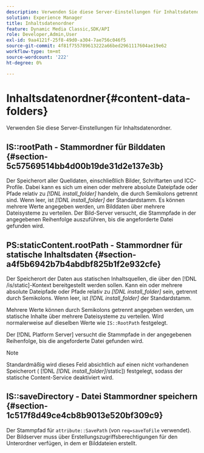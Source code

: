 ```yaml
---
description: Verwenden Sie diese Server-Einstellungen für Inhaltsdatenordner.
solution: Experience Manager
title: Inhaltsdatenordner
feature: Dynamic Media Classic,SDK/API
role: Developer,Admin,User
exl-id: 9aa4121f-25f8-49d0-a304-7ae756c046f5
source-git-commit: 4f81f755789613222a66bed2961117604ae19e62
workflow-type: tm+mt
source-wordcount: '222'
ht-degree: 0%

---
```


# Inhaltsdatenordner{#content-data-folders}

Verwenden Sie diese Server-Einstellungen für Inhaltsdatenordner.

## IS::rootPath - Stammordner für Bilddaten {#section-5c57569514bb4d00b19de31d2e137e3b}

Der Speicherort aller Quelldaten, einschließlich Bilder, Schriftarten und ICC-Profile. Dabei kann es sich um einen oder mehrere absolute Dateipfade oder Pfade relativ zu *[!DNL install_folder]* handeln, die durch Semikolons getrennt sind. Wenn leer, ist *[!DNL install_folder]* der Standardstamm. Es können mehrere Werte angegeben werden, um Bilddaten über mehrere Dateisysteme zu verteilen. Der Bild-Server versucht, die Stammpfade in der angegebenen Reihenfolge auszuführen, bis die angeforderte Datei gefunden wird.

## PS:staticContent.rootPath - Stammordner für statische Inhaltsdaten {#section-a4f5b6942b7b4abdbf825b1f2e932cfe}

Der Speicherort der Daten aus statischen Inhaltsquellen, die über den [!DNL /is/static]-Kontext bereitgestellt werden sollen. Kann ein oder mehrere absolute Dateipfade oder Pfade relativ zu *[!DNL install_folder]* sein, getrennt durch Semikolons. Wenn leer, ist *[!DNL install_folder]* der Standardstamm.

Mehrere Werte können durch Semikolons getrennt angegeben werden, um statische Inhalte über mehrere Dateisysteme zu verteilen. Wird normalerweise auf dieselben Werte wie `IS::RootPath` festgelegt.

Der [!DNL Platform Server] versucht die Stammpfade in der angegebenen Reihenfolge, bis die angeforderte Datei gefunden wird.

>[!NOTE]
>
>Standardmäßig wird dieses Feld absichtlich auf einen nicht vorhandenen Speicherort ( [!DNL *[!DNL install_folder]*/static]) festgelegt, sodass der statische Content-Service deaktiviert wird.

## IS::saveDirectory - Datei Stammordner speichern {#section-1c517f8d49ce4cb8b9013e520bf309c9}

Der Stammpfad für `attribute::SavePath` (von `req=saveToFile` verwendet). Der Bildserver muss über Erstellungszugriffsberechtigungen für den Unterordner verfügen, in dem er Bilddateien erstellt.
